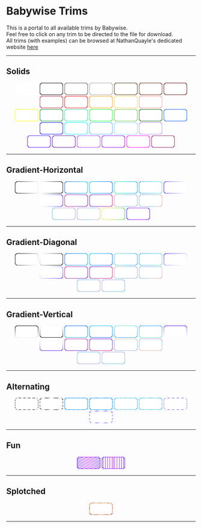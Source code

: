 
# Babywise Trims
This is a portal to all available trims by Babywise.\
Feel free to click on any trim to be directed to the file for download.\
All trims (with examples) can be browsed at NathanQuayle's dedicated website [here](https://nathanquayle.github.io/max-skill-trim/)

---

## Solids
<p align="center" width="100%">
    <img src="Solid/white/white.png">
    <img src="Solid/black/black.png">
    <img src="Solid/darkgrey/darkgrey.png">
    <img src="Solid/lightgrey/lightgray.png">
    <img src="Solid/darkbrown/darkbrown.png">
    <img src="Solid/mahogany/mahogany.png">
    <img src="Solid/darkred/darkred.png">
    <img src="Solid/crimsonred/crimsonred.png">
    <img src="Solid/red/red.png">
    <img src="Solid/orange/orange.png">
    <img src="Solid/peach/peach.png">
    <img src="Solid/rosepink/rosepink.png">
    <br>
    <img src="Solid/yellow/yellow.png">
    <img src="Solid/green/green.png">
    <img src="Solid/aqua/aqua.png">
    <img src="Solid/limegreen/limegreen.png">
    <img src="Solid/kiwigreen/kiwigreen.png">
    <img src="Solid/darkgreen/darkgreen.png">
    <img src="Solid/ultramarineblue/ultramarineblue.png">
    <img src="Solid/blue/blue.png">
    <img src="Solid/teal/teal.png">
    <img src="Solid/skyblue/skyblue.png">
    <img src="Solid/arcticblue/arcticblue.png">
    <img src="Solid/lightviolet/lightviolet.png">
    <br>
    <img src="Solid/indigo/indigo.png">
    <img src="Solid/purple/purple.png">
    <img src="Solid/violet/violet.png">
    <img src="Solid/magenta/magenta.png">
    <img src="Solid/pink/pink.png">
    <img src="Solid/darkmagenta/darkmagenta.png">
</p>

---

## Gradient-Horizontal
<p align="center" width="100%">
    <img src="Gradient-Horizontal/black-white-h/black-white-h.png">
    <img src="Gradient-Horizontal/white-black-h/white-black-h.png">
    <img src="Gradient-Horizontal/blue-teal-h/blue-teal-h.png">
    <img src="Gradient-Horizontal/teal-blue-h/teal-blue-h.png">
    <img src="Gradient-Horizontal/aqua-teal-h/aqua-teal-h.png">
    <img src="Gradient-Horizontal/teal-aqua-h/teal-aqua-h.png">
    <img src="Gradient-Horizontal/purple-white-h/purple-white-h.png">
    <img src="Gradient-Horizontal/white-purple-h/white-purple-h.png">
    <img src="Gradient-Horizontal/redpink-purple-h/redpink-purple-h.png">
    <img src="Gradient-Horizontal/purple-redpink-h/purple-redpink-h.png">
    <img src="Gradient-Horizontal/iridescent-peach-teal-violet-h/iridescent-peach-teal-violet-h.png">
    <img src="Gradient-Horizontal/iridescent-violet-peach-teal-h/iridescent-violet-peach-teal-h.png">
    <br>
    <img src="Gradient-Horizontal/iridescent-teal-violet-h/iridescent-teal-violet-h.png">
    <img src="Gradient-Horizontal/pink-teal-yellow-h/pink-teal-yellow-h.png">
    <img src="Gradient-Horizontal/yellow-green-h/yellow-green-h.png">
    <img src="Gradient-Horizontal/purple-pink-purple-h/purple-pink-purple-h.png">
</p>

---

## Gradient-Diagonal
<p align="center" width="100%">
    <img src="Gradient-Diagonal/black-white-d/black-white-d.png">
    <img src="Gradient-Diagonal/white-black-d/white-black-d.png">
    <img src="Gradient-Diagonal/blue-teal-d/blue-teal-d.png">
    <img src="Gradient-Diagonal/teal-blue-d/teal-blue-d.png">
    <img src="Gradient-Diagonal/aqua-teal-d/aqua-teal-d.png">
    <img src="Gradient-Diagonal/teal-aqua-d/teal-aqua-d.png">
    <img src="Gradient-Diagonal/purple-white-d/purple-white-d.png">
    <img src="Gradient-Diagonal/white-purple-d/white-purple-d.png">
    <img src="Gradient-Diagonal/redpink-purple-d/redpink-purple-d.png">
    <img src="Gradient-Diagonal/purple-redpink-d/purple-redpink-d.png">
    <img src="Gradient-Diagonal/iridescent-peach-teal-violet-d/iridescent-peach-teal-violet-d.png">
    <img src="Gradient-Diagonal/iridescent-violet-peach-teal-d/iridescent-violet-peach-teal-d.png">
    <br>
    <img src="Gradient-Diagonal/iridescent-teal-violet-d/iridescent-teal-violet-d.png">
    <img src="Gradient-Diagonal/iridescent-violet-teal-d/iridescent-violet-teal-d.png">
</p>

---

## Gradient-Vertical
<p align="center" width="100%">
    <img src="Gradient-Vertical/black-white-v/black-white-v.png">
    <img src="Gradient-Vertical/white-black-v/white-black-v.png">
    <img src="Gradient-Vertical/blue-teal-v/blue-teal-v.png">
    <img src="Gradient-Vertical/teal-blue-v/teal-blue-v.png">
    <img src="Gradient-Vertical/aqua-teal-v/aqua-teal-v.png">
    <img src="Gradient-Vertical/teal-aqua-v/teal-aqua-v.png">
    <img src="Gradient-Vertical/purple-white-v/purple-white-v.png">
    <img src="Gradient-Vertical/white-purple-v/white-purple-v.png">
    <img src="Gradient-Vertical/redpink-purple-v/redpink-purple-v.png">
    <img src="Gradient-Vertical/purple-redpink-v/purple-redpink-v.png">
    <img src="Gradient-Vertical/iridescent-peach-teal-violet-v/iridescent-peach-teal-violet-v.png">
    <img src="Gradient-Vertical/iridescent-violet-peach-teal-v/iridescent-violet-peach-teal-v.png">
    <br>
    <img src="Gradient-Vertical/iridescent-teal-violet-v/iridescent-teal-violet-v.png">
    <img src="Gradient-Vertical/iridescent-violet-teal-v/iridescent-violet-teal-v.png">
</p>

---

## Alternating
<p align="center" width="100%">
    <img src="Alternating/black-white-striped/black-white-striped.png">
    <img src="Alternating/black-white-striped-less/black-white-striped-less.png">
    <img src="Alternating/blue-teal-striped/blue-teal-striped.png">
    <img src="Alternating/blue-teal-striped-less/blue-teal-striped-less.png">
    <img src="Alternating/aqua-teal-striped/aqua-teal-striped.png">
    <img src="Alternating/aqua-teal-striped-less/aqua-teal-striped-less.png">
    <img src="Alternating/purple-white-striped/purple-white-striped.png">
    <img src="Alternating/purple-white-striped-less/purple-white-striped-less.png">
</p>

---

## Fun
<p align="center" width="100%">
    <img src="Fun/purple-pink-cascading/purple-pink-cascading.png">
    <img src="Fun/purple-pink-zipper-spaced/purple-pink-zipper-spaced.png">
</p>

---

## Splotched
<p align="center" width="100%">
    <img src="Splotched/red-yellow-splotched/red-yellow-splotched.png">
</p>

---



